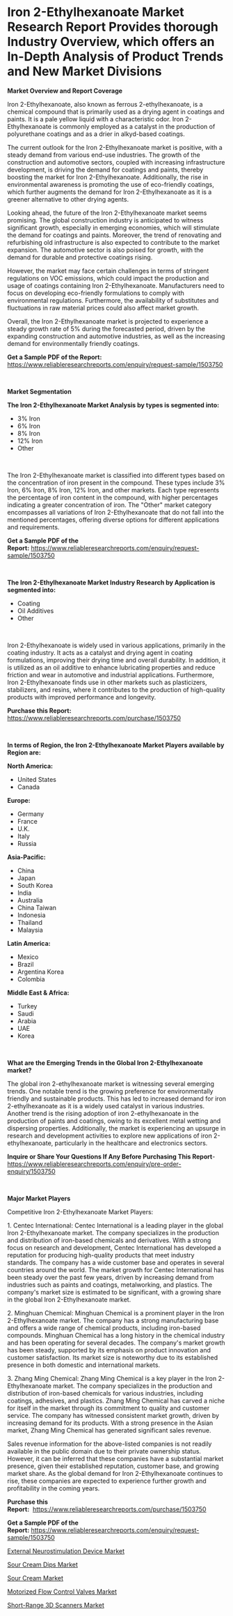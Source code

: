 <p><h1>Iron 2-Ethylhexanoate Market Research Report Provides thorough Industry Overview, which offers an In-Depth Analysis of Product Trends and New Market Divisions</h1></p><p><strong>Market Overview and Report Coverage</strong></p>
<p><p>Iron 2-Ethylhexanoate, also known as ferrous 2-ethylhexanoate, is a chemical compound that is primarily used as a drying agent in coatings and paints. It is a pale yellow liquid with a characteristic odor. Iron 2-Ethylhexanoate is commonly employed as a catalyst in the production of polyurethane coatings and as a drier in alkyd-based coatings.</p><p>The current outlook for the Iron 2-Ethylhexanoate market is positive, with a steady demand from various end-use industries. The growth of the construction and automotive sectors, coupled with increasing infrastructure development, is driving the demand for coatings and paints, thereby boosting the market for Iron 2-Ethylhexanoate. Additionally, the rise in environmental awareness is promoting the use of eco-friendly coatings, which further augments the demand for Iron 2-Ethylhexanoate as it is a greener alternative to other drying agents.</p><p>Looking ahead, the future of the Iron 2-Ethylhexanoate market seems promising. The global construction industry is anticipated to witness significant growth, especially in emerging economies, which will stimulate the demand for coatings and paints. Moreover, the trend of renovating and refurbishing old infrastructure is also expected to contribute to the market expansion. The automotive sector is also poised for growth, with the demand for durable and protective coatings rising.</p><p>However, the market may face certain challenges in terms of stringent regulations on VOC emissions, which could impact the production and usage of coatings containing Iron 2-Ethylhexanoate. Manufacturers need to focus on developing eco-friendly formulations to comply with environmental regulations. Furthermore, the availability of substitutes and fluctuations in raw material prices could also affect market growth.</p><p>Overall, the Iron 2-Ethylhexanoate market is projected to experience a steady growth rate of 5% during the forecasted period, driven by the expanding construction and automotive industries, as well as the increasing demand for environmentally friendly coatings.</p></p>
<p><strong>Get a Sample PDF of the Report:</strong> <a href="https://www.reliableresearchreports.com/enquiry/request-sample/1503750">https://www.reliableresearchreports.com/enquiry/request-sample/1503750</a></p>
<p>&nbsp;</p>
<p><strong>Market Segmentation</strong></p>
<p><strong>The Iron 2-Ethylhexanoate Market Analysis by types is segmented into:</strong></p>
<p><ul><li>3% Iron</li><li>6% Iron</li><li>8% Iron</li><li>12% Iron</li><li>Other</li></ul></p>
<p>&nbsp;</p>
<p><p>The Iron 2-Ethylhexanoate market is classified into different types based on the concentration of iron present in the compound. These types include 3% Iron, 6% Iron, 8% Iron, 12% Iron, and other markets. Each type represents the percentage of iron content in the compound, with higher percentages indicating a greater concentration of iron. The "Other" market category encompasses all variations of Iron 2-Ethylhexanoate that do not fall into the mentioned percentages, offering diverse options for different applications and requirements.</p></p>
<p><strong>Get a Sample PDF of the Report:</strong>&nbsp;<a href="https://www.reliableresearchreports.com/enquiry/request-sample/1503750">https://www.reliableresearchreports.com/enquiry/request-sample/1503750</a></p>
<p>&nbsp;</p>
<p><strong>The Iron 2-Ethylhexanoate Market Industry Research by Application is segmented into:</strong></p>
<p><ul><li>Coating</li><li>Oil Additives</li><li>Other</li></ul></p>
<p>&nbsp;</p>
<p><p>Iron 2-Ethylhexanoate is widely used in various applications, primarily in the coating industry. It acts as a catalyst and drying agent in coating formulations, improving their drying time and overall durability. In addition, it is utilized as an oil additive to enhance lubricating properties and reduce friction and wear in automotive and industrial applications. Furthermore, Iron 2-Ethylhexanoate finds use in other markets such as plasticizers, stabilizers, and resins, where it contributes to the production of high-quality products with improved performance and longevity.</p></p>
<p><strong>Purchase this Report:</strong>&nbsp; <a href="https://www.reliableresearchreports.com/purchase/1503750">https://www.reliableresearchreports.com/purchase/1503750</a></p>
<p>&nbsp;</p>
<p><strong>In terms of Region, the Iron 2-Ethylhexanoate Market Players available by Region are:</strong></p>
<p>
    <p> <strong> North America: </strong>
        <ul>
            <li>United States</li>
            <li>Canada</li>
        </ul>
        </p> 
    <p> <strong> Europe: </strong>
        <ul>
            <li>Germany</li>
            <li>France</li>
            <li>U.K.</li>
            <li>Italy</li>
            <li>Russia</li>
        </ul>
        </p> 
    <p> <strong> Asia-Pacific: </strong>
        <ul>
            <li>China</li>
            <li>Japan</li>
            <li>South Korea</li>
            <li>India</li>
            <li>Australia</li>
            <li>China Taiwan</li>
            <li>Indonesia</li>
            <li>Thailand</li>
            <li>Malaysia</li>
        </ul>
        </p> 
    <p> <strong> Latin America: </strong>
        <ul>
            <li>Mexico</li>
            <li>Brazil</li>
            <li>Argentina Korea</li>
            <li>Colombia</li>
        </ul>
        </p> 
    <p> <strong> Middle East & Africa: </strong>
        <ul>
            <li>Turkey</li>
            <li>Saudi</li>
            <li>Arabia</li>
            <li>UAE</li>
            <li>Korea</li>
        </ul>
    </p>
    </p>
<p>&nbsp;</p>
<p><strong>What are the Emerging Trends in the Global Iron 2-Ethylhexanoate market?</strong></p>
<p><p>The global iron 2-ethylhexanoate market is witnessing several emerging trends. One notable trend is the growing preference for environmentally friendly and sustainable products. This has led to increased demand for iron 2-ethylhexanoate as it is a widely used catalyst in various industries. Another trend is the rising adoption of iron 2-ethylhexanoate in the production of paints and coatings, owing to its excellent metal wetting and dispersing properties. Additionally, the market is experiencing an upsurge in research and development activities to explore new applications of iron 2-ethylhexanoate, particularly in the healthcare and electronics sectors.</p></p>
<p><strong>Inquire or Share Your Questions If Any Before Purchasing This Report</strong>- <a href="https://www.reliableresearchreports.com/enquiry/pre-order-enquiry/1503750">https://www.reliableresearchreports.com/enquiry/pre-order-enquiry/1503750</a></p>
<p>&nbsp;</p>
<p><strong>Major Market Players</strong></p>
<p><p>Competitive Iron 2-Ethylhexanoate Market Players:</p><p>1. Centec International: Centec International is a leading player in the global Iron 2-Ethylhexanoate market. The company specializes in the production and distribution of iron-based chemicals and derivatives. With a strong focus on research and development, Centec International has developed a reputation for producing high-quality products that meet industry standards. The company has a wide customer base and operates in several countries around the world. The market growth for Centec International has been steady over the past few years, driven by increasing demand from industries such as paints and coatings, metalworking, and plastics. The company's market size is estimated to be significant, with a growing share in the global Iron 2-Ethylhexanoate market.</p><p>2. Minghuan Chemical: Minghuan Chemical is a prominent player in the Iron 2-Ethylhexanoate market. The company has a strong manufacturing base and offers a wide range of chemical products, including iron-based compounds. Minghuan Chemical has a long history in the chemical industry and has been operating for several decades. The company's market growth has been steady, supported by its emphasis on product innovation and customer satisfaction. Its market size is noteworthy due to its established presence in both domestic and international markets.</p><p>3. Zhang Ming Chemical: Zhang Ming Chemical is a key player in the Iron 2-Ethylhexanoate market. The company specializes in the production and distribution of iron-based chemicals for various industries, including coatings, adhesives, and plastics. Zhang Ming Chemical has carved a niche for itself in the market through its commitment to quality and customer service. The company has witnessed consistent market growth, driven by increasing demand for its products. With a strong presence in the Asian market, Zhang Ming Chemical has generated significant sales revenue.</p><p>Sales revenue information for the above-listed companies is not readily available in the public domain due to their private ownership status. However, it can be inferred that these companies have a substantial market presence, given their established reputation, customer base, and growing market share. As the global demand for Iron 2-Ethylhexanoate continues to rise, these companies are expected to experience further growth and profitability in the coming years.</p></p>
<p><strong>Purchase this Report:</strong>&nbsp;&nbsp;<a href="https://www.reliableresearchreports.com/purchase/1503750">https://www.reliableresearchreports.com/purchase/1503750</a></p>
<p></p>
<p><strong>Get a Sample PDF of the Report:</strong>&nbsp;<a href="https://www.reliableresearchreports.com/enquiry/request-sample/1503750">https://www.reliableresearchreports.com/enquiry/request-sample/1503750</a></p>
<p><p><a href="https://github.com/rahu1506/Market-Research-Report-List-1/blob/main/external-neurostimulation-device-market.md">External Neurostimulation Device Market</a></p><p><a href="https://medium.com/@abbieparker1964/sour-cream-dips-market-size-growth-forecast-2023-2030-1690ffca1d2d">Sour Cream Dips Market</a></p><p><a href="https://medium.com/@isidrowolff1966/sour-cream-market-size-growth-forecast-2023-2030-2eafe3a390ce">Sour Cream Market</a></p><p><a href="https://www.linkedin.com/pulse/motorized-flow-control-valves-market-size-share-global/">Motorized Flow Control Valves Market</a></p><p><a href="https://www.linkedin.com/pulse/short-range-3d-scanners-market-size-share-amp-trends-analysis/">Short-Range 3D Scanners Market</a></p></p>